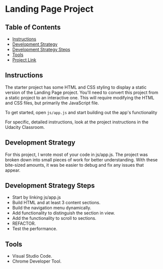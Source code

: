 # Landing Page Project

## Table of Contents

* [Instructions](#instructions)
* [Development Strategy](#development-strategy)
* [Development Strategy Steps](#development-strategy-steps)
* [Tools](#tools)
* [Project Link](https://marvbushi.github.io/Landing-Page/index.html)


## Instructions

The starter project has some HTML and CSS styling to display a static version of the Landing Page project. You'll need to convert this project from a static project to an interactive one. This will require modifying the HTML and CSS files, but primarily the JavaScript file.

To get started, open `js/app.js` and start building out the app's functionality

For specific, detailed instructions, look at the project instructions in the Udacity Classroom.

## Development Strategy

For this project, I wrote most of your code in js/app.js. The project was broken down into small pieces of work for better understanding. With these bite-sized amounts, it was be easier to debug and fix any issues that appear.

## Development Strategy Steps

 - Start by linking js/app.js
 - Build HTML and at least 3 content sections.
 - Build the navigation menu dynamically.
 - Add functionality to distinguish the section in view.
 - Add the functionality to scroll to sections.
 - REFACTOR.
 - Test the performance.

## Tools

- Visual Studio Code.
- Chrome Developer Tool.